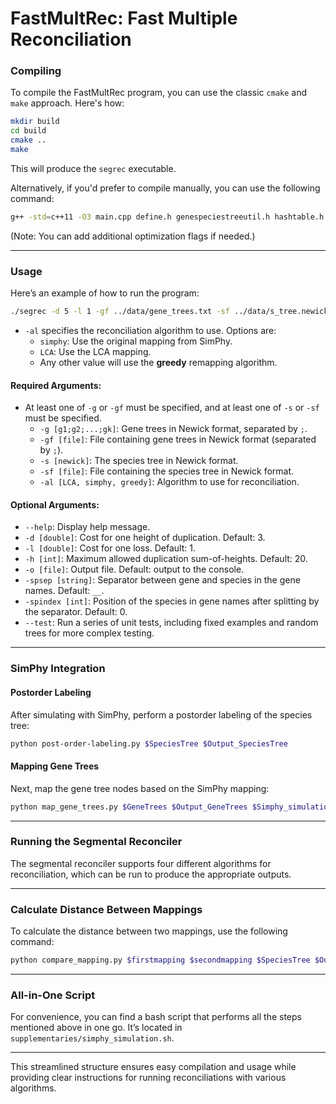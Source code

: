 

# FastMultRec: Fast Multiple Reconciliation

### Compiling

To compile the FastMultRec program, you can use the classic `cmake` and `make` approach. Here's how:

```bash
mkdir build
cd build
cmake ..
make
```

This will produce the `segrec` executable.

Alternatively, if you'd prefer to compile manually, you can use the following command:

```bash
g++ -std=c++11 -O3 main.cpp define.h genespeciestreeutil.h hashtable.h newicklex.h node.h SegmentalReconciler.h treeinfo.h treeiterator.h util.h genespeciestreeutil.cpp newicklex.cpp node.cpp SegmentalReconciler.cpp treeinfo.cpp treeiterator.cpp -o segrec
```

(Note: You can add additional optimization flags if needed.)

---

### Usage

Here’s an example of how to run the program:

```bash
./segrec -d 5 -l 1 -gf ../data/gene_trees.txt -sf ../data/s_tree.newick -spsep "_" -spindex 0 -o output.txt -al greedy
```

- `-al` specifies the reconciliation algorithm to use. Options are:
  - `simphy`: Use the original mapping from SimPhy.
  - `LCA`: Use the LCA mapping.
  - Any other value will use the **greedy** remapping algorithm.

#### Required Arguments:
- At least one of `-g` or `-gf` must be specified, and at least one of `-s` or `-sf` must be specified.
  - `-g [g1;g2;...;gk]`: Gene trees in Newick format, separated by `;`.
  - `-gf [file]`: File containing gene trees in Newick format (separated by `;`).
  - `-s [newick]`: The species tree in Newick format.
  - `-sf [file]`: File containing the species tree in Newick format.
  - `-al [LCA, simphy, greedy]`: Algorithm to use for reconciliation.

#### Optional Arguments:
- `--help`: Display help message.
- `-d [double]`: Cost for one height of duplication. Default: 3.
- `-l [double]`: Cost for one loss. Default: 1.
- `-h [int]`: Maximum allowed duplication sum-of-heights. Default: 20.
- `-o [file]`: Output file. Default: output to the console.
- `-spsep [string]`: Separator between gene and species in the gene names. Default: `__`.
- `-spindex [int]`: Position of the species in gene names after splitting by the separator. Default: 0.
- `--test`: Run a series of unit tests, including fixed examples and random trees for more complex testing.

---

### SimPhy Integration

#### Postorder Labeling

After simulating with SimPhy, perform a postorder labeling of the species tree:

```bash
python post-order-labeling.py $SpeciesTree $Output_SpeciesTree
```

#### Mapping Gene Trees

Next, map the gene tree nodes based on the SimPhy mapping:

```bash
python map_gene_trees.py $GeneTrees $Output_GeneTrees $Simphy_simulation_directory
```

---

### Running the Segmental Reconciler

The segmental reconciler supports four different algorithms for reconciliation, which can be run to produce the appropriate outputs.

---

### Calculate Distance Between Mappings

To calculate the distance between two mappings, use the following command:

```bash
python compare_mapping.py $firstmapping $secondmapping $SpeciesTree $Output
```

---

### All-in-One Script

For convenience, you can find a bash script that performs all the steps mentioned above in one go. It’s located in `supplementaries/simphy_simulation.sh`.

--- 

This streamlined structure ensures easy compilation and usage while providing clear instructions for running reconciliations with various algorithms.
